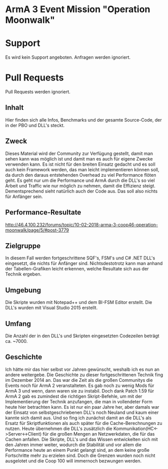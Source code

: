 # ArmA 3 Event Mission "Operation Moonwalk"

# Support
Es wird kein Support angeboten. Anfragen werden ignoriert.

# Pull Requests
Pull Requests werden ignoriert.

## Inhalt
Hier finden sich alle Infos, Benchmarks und der gesamte Source-Code, der in der PBO und DLL's steckt.

## Zweck
Dieses Material wird der Community zur Verfügung gestellt, damit man sehen kann was möglich ist und damit man es auch für eigene Zwecke verwenden kann. Es ist nicht für den breiten Einsatz gedacht und es soll auch kein Framework werden, das man leicht implementieren können soll, da durch den daraus entstehenden Overhead zu viel Performance flöten geht. Es geht nur um die Performance und ArmA durch die DLL's so viel Arbeit und Traffic wie nur möglich zu nehmen, damit die Effizienz steigt. Dementsprechend sieht natürlich auch der Code aus. Das soll also nichts für Anfänger sein.

## Performance-Resultate
http://46.4.100.232/forums/topic/10-02-2018-arma-3-coop46-operation-moonwalk/page/5/#post-3779

## Zielgruppe
In diesem Fall werden fortgeschrittene SQF's, FSM's und C# .NET DLL's eingesetzt, die nichts für Anfänger sind. Nichtsdestotrotz kann man anhand der Tabellen-Grafiken leicht erkennen, welche Resultate sich aus der Technik ergeben.

## Umgebung
Die Skripte wurden mit Notepad++ und dem BI-FSM Editor erstellt. Die DLL's wurden mit Visual Studio 2015 erstellt.

## Umfang
Die Anzahl der in den DLL's und Skripten eingesetzten Codezeilen beträgt ca. ~7000.

## Geschichte
Ich hätte mir das hier selbst vor Jahren gewünscht, weshalb ich es nun an andere weitergebe. Die Geschichte zu dieser fortgeschrittenen Technik fing im Dezember 2014 an. Das war die Zeit als die großen Communitys die Events noch für ArmA 2 veranstalteten. Es gab noch zu wenig Mods für ArmA 3 und wenn, dann waren sie zu instabil. Doch dank Patch 1.59 für ArmA 2 gab es zumindest die richtigen Skript-Befehle, um mit der Implementierung der Technik anzufangen, die man in vollendeter Form heute hier betrachten kann. Es ist nur ein paar Jahre her, aber damals war der Einsatz von selbstgeschriebenen DLL's noch Neuland und kaum einer kannte sich damit aus. Und so fing ich zunächst damit an die DLL's als Ersatz für Skriptfunktionen als auch später für die Cache-Berechnungen zu nutzen. Heute übernehmen die DLL's zusätzlich die Kommunikation(HC<->Server<->Client) für die großen Mengen an Netzwerkdaten, die für das Cachen anfallen. Die Skripte, DLL's und das Wissen entwickelten sich mit den Jahren immer weiter, wodurch die Stabilität und vor allem die Performance heute an einem Punkt gelangt sind, an dem keine große Fortschritte mehr zu erzielen sind. Doch die Grenzen wurden noch nicht ausgelotet und die Coop 100 will immernoch bezwungen werden.
